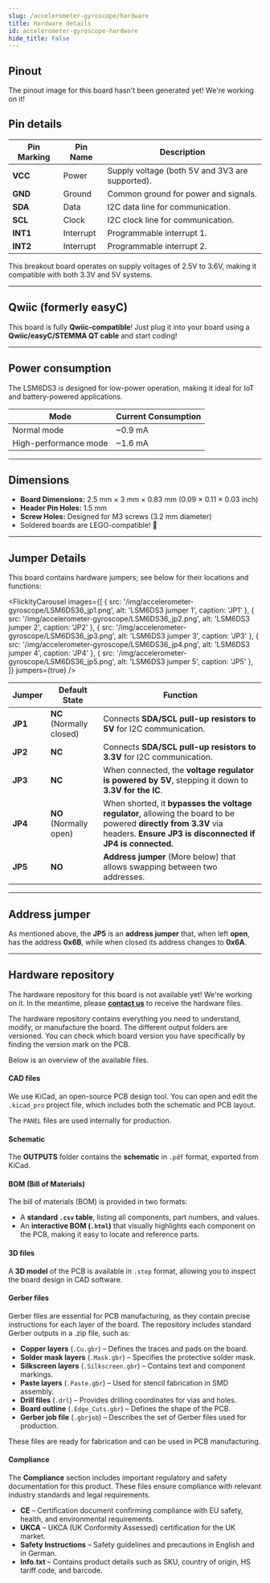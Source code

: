 ```yaml
---
slug: /accelerometer-gyroscope/hardware 
title: Hardware details
id: accelerometer-gyroscope-hardware 
hide_title: False
---
```


## Pinout

<ErrorBox>The pinout image for this board hasn't been generated yet! We're working on it!</ErrorBox>

## Pin details

| Pin Marking | Pin Name  | Description                                     |
| ----------- | --------- | ----------------------------------------------- |
| **VCC**     | Power     | Supply voltage (both 5V and 3V3 are supported). |
| **GND**     | Ground    | Common ground for power and signals.            |
| **SDA**     | Data      | I2C data line for communication.                |
| **SCL**     | Clock     | I2C clock line for communication.               |
| **INT1**    | Interrupt | Programmable interrupt 1.                       |
| **INT2**    | Interrupt | Programmable interrupt 2.                       |

<InfoBox>This breakout board operates on supply voltages of 2.5V to 3.6V, making it compatible with both 3.3V and 5V systems.</InfoBox>

---

## Qwiic (formerly easyC)

<CenteredImage src="/img/easyc_transparent.png" alt="EasyC/qwiic cable" width="550px" />

<InfoBox>This board is fully **Qwiic-compatible**! Just plug it into your board using a **Qwiic/easyC/STEMMA QT cable** and start coding!</InfoBox>

<QuickLink 
  title="Qwiic (formerly easyC) details and specifications" 
  description="Learn about hardware specifications, compatibility, and usage of the Qwiic connector." 
  url="/qwiic" 
/>

---

## Power consumption

The LSM6DS3 is designed for low-power operation, making it ideal for IoT and battery-powered applications.

| Mode                  | Current Consumption |
| --------------------- | ------------------- |
| Normal mode           | ~0.9 mA             |
| High-performance mode | ~1.6 mA             |

---

## Dimensions

- **Board Dimensions:** 2.5 mm × 3 mm × 0.83 mm (0.09 × 0.11 × 0.03 inch)
- **Header Pin Holes:** 1.5 mm  
- **Screw Holes:** Designed for M3 screws (3.2 mm diameter)  
- Soldered boards are LEGO-compatible! 🧱

---

## Jumper Details

This board contains hardware jumpers; see below for their locations and functions:

<FlickityCarousel
  images={[
    { src: '/img/accelerometer-gyroscope/LSM6DS36_jp1.png', alt: 'LSM6DS3 jumper 1', caption: 'JP1' },
    { src: '/img/accelerometer-gyroscope/LSM6DS36_jp2.png', alt: 'LSM6DS3 jumper 2', caption: 'JP2' },
    { src: '/img/accelerometer-gyroscope/LSM6DS36_jp3.png', alt: 'LSM6DS3 jumper 3', caption: 'JP3' },
    { src: '/img/accelerometer-gyroscope/LSM6DS36_jp4.png', alt: 'LSM6DS3 jumper 4', caption: 'JP4' },
    { src: '/img/accelerometer-gyroscope/LSM6DS36_jp5.png', alt: 'LSM6DS3 jumper 5', caption: 'JP5' },    
  ]}
  jumpers={true}
/>

| Jumper  | Default State            | Function                                                                                                      |
| ------- | ------------------------ | ------------------------------------------------------------------------------------------------------------- |
| **JP1** | **NC** (Normally closed) | Connects **SDA/SCL pull-up resistors to 5V** for I2C communication.                                            |
| **JP2** | **NC**  | Connects **SDA/SCL pull-up resistors to 3.3V** for I2C communication.                                          |
| **JP3** | **NC**  | When connected, the **voltage regulator is powered by 5V**, stepping it down to **3.3V for the IC**.           |
| **JP4** | **NO** (Normally open)   | When shorted, it **bypasses the voltage regulator**, allowing the board to be powered **directly from 3.3V** via headers. **Ensure JP3 is disconnected if JP4 is connected.** |
| **JP5** | **NO**   | **Address jumper** (More below) that allows swapping between two addresses.                                   |

---

## Address jumper

As mentioned above, the **JP5** is an **address jumper** that, when left **open**, has the address **0x6B**, while when closed its address changes to **0x6A**.

---

## Hardware repository

<WarningBox>The hardware repository for this board is not available yet! We're working on it. In the meantime, please [**contact us**](https://soldered.com/contact/) to receive the hardware files.</WarningBox>

The hardware repository contains everything you need to understand, modify, or manufacture the board. The different output folders are versioned. You can check which board version you have specifically by finding the version mark on the PCB.

Below is an overview of the available files.

#### CAD files

We use KiCad, an open-source PCB design tool. You can open and edit the `.kicad_pro` project file, which includes both the schematic and PCB layout.

The `PANEL` files are used internally for production.

#### Schematic

The **OUTPUTS** folder contains the **schematic** in `.pdf` format, exported from KiCad.

#### BOM (Bill of Materials)

The bill of materials (BOM) is provided in two formats:

- A **standard `.csv` table**, listing all components, part numbers, and values.
- An **interactive BOM (`.html`)** that visually highlights each component on the PCB, making it easy to locate and reference parts.

#### 3D files

A **3D model** of the PCB is available in `.step` format, allowing you to inspect the board design in CAD software.

#### Gerber files

Gerber files are essential for PCB manufacturing, as they contain precise instructions for each layer of the board. The repository includes standard Gerber outputs in a .zip file, such as:

- **Copper layers** (`.Cu.gbr`) – Defines the traces and pads on the board.
- **Solder mask layers** (`.Mask.gbr`) – Specifies the protective solder mask.
- **Silkscreen layers** (`.Silkscreen.gbr`) – Contains text and component markings.
- **Paste layers** (`.Paste.gbr`) – Used for stencil fabrication in SMD assembly.
- **Drill files** (`.drl`) – Provides drilling coordinates for vias and holes.
- **Board outline** (`.Edge_Cuts.gbr`) – Defines the shape of the PCB.
- **Gerber job file** (`.gbrjob`) – Describes the set of Gerber files used for production.

These files are ready for fabrication and can be used in PCB manufacturing.

#### Compliance  

The **Compliance** section includes important regulatory and safety documentation for this product. These files ensure compliance with relevant industry standards and legal requirements.

- **CE** – Certification document confirming compliance with EU safety, health, and environmental requirements.
- **UKCA** – UKCA (UK Conformity Assessed) certification for the UK market.
- **Safety Instructions** – Safety guidelines and precautions in English and in German.
- **Info.txt** – Contains product details such as SKU, country of origin, HS tariff code, and barcode.